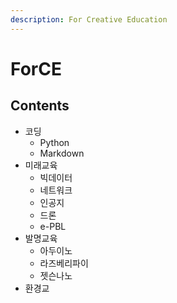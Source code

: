 ```yaml
---
description: For Creative Education
---
```


# ForCE

## Contents

* 코딩
  * Python
  * Markdown
* 미래교육
  * 빅데이터
  * 네트워크
  * 인공지
  * 드론
  * e-PBL
* 발명교육
  * 아두이노
  * 라즈베리파이
  * 젯슨나노
* 환경교

